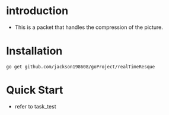 # introduction
- This is a packet that handles the compression of the picture.

# Installation

	go get github.com/jackson198608/goProject/realTimeResque

# Quick Start
- refer to task_test

